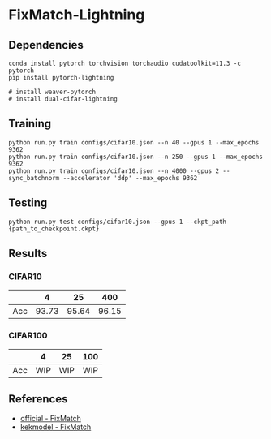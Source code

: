 # FixMatch-Lightning

## Dependencies
```
conda install pytorch torchvision torchaudio cudatoolkit=11.3 -c pytorch
pip install pytorch-lightning

# install weaver-pytorch
# install dual-cifar-lightning
```

## Training
```
python run.py train configs/cifar10.json --n 40 --gpus 1 --max_epochs 9362
python run.py train configs/cifar10.json --n 250 --gpus 1 --max_epochs 9362
python run.py train configs/cifar10.json --n 4000 --gpus 2 --sync_batchnorm --accelerator 'ddp' --max_epochs 9362
```

## Testing
```
python run.py test configs/cifar10.json --gpus 1 --ckpt_path {path_to_checkpoint.ckpt}
```

## Results

### CIFAR10
|     |   4   |   25  |  400  |
|:---:| :---: | :---: | :---: |
| Acc | 93.73 | 95.64 | 96.15 |

### CIFAR100
|     |   4   |   25  |  100  |
|:---:| :---: | :---: | :---: |
| Acc |  WIP  |  WIP  |  WIP  |


## References
- [official - FixMatch](https://github.com/google-research/fixmatch)
- [kekmodel - FixMatch](https://github.com/kekmodel/FixMatch-pytorch)
